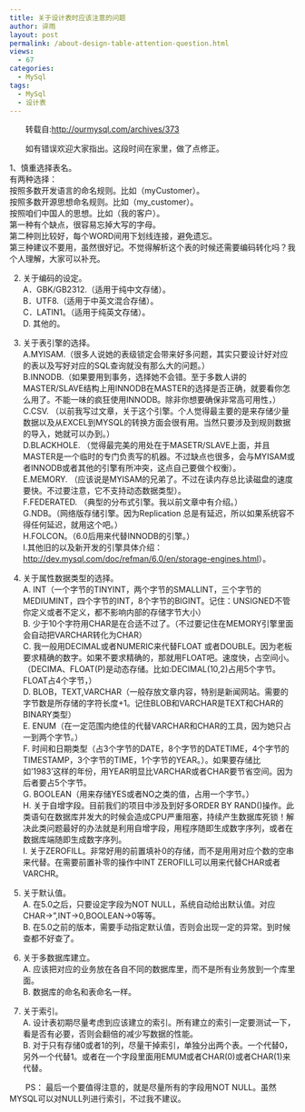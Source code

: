 ```yaml
---
title: 关于设计表时应该注意的问题
author: 谇雨
layout: post
permalink: /about-design-table-attention-question.html
views:
  - 67
categories:
  - MySql
tags:
  - MySql
  - 设计表
---
```

<p style="text-indent:2em;">
  转载自:<a href="http://ourmysql.com/archives/373">http://ourmysql.com/archives/373</a>
</p>

<p style="text-indent:2em;">
  如有错误欢迎大家指出。这段时间在家里，做了点修正。
</p>

1、慎重选择表名。  
有两种选择：  
按照多数开发语言的命名规则。比如（myCustomer）。  
按照多数开源思想命名规则。比如（my_customer）。  
按照咱们中国人的思想。比如（我的客户）。  
第一种有个缺点，很容易忘掉大写的字母。  
第二种则比较好，每个WORD间用下划线连接，避免遗忘。  
第三种建议不要用，虽然很好记。不觉得解析这个表的时候还需要编码转化吗？我个人理解，大家可以补充。 

<!--more-->

2. 关于编码的设定。  
A．GBK/GB2312.（适用于纯中文存储）。  
B．UTF8.（适用于中英文混合存储）。  
C．LATIN1。（适用于纯英文存储）。  
D. 其他的。 

3. 关于表引擎的选择。  
A.MYISAM.（很多人说她的表级锁定会带来好多问题，其实只要设计好对应的表以及写好对应的SQL查询就没有那么大的问题。）  
B.INNODB.（如果要用到事务，选择她不会错。至于多数人讲的MASTER/SLAVE结构上用INNODB在MASTER的选择是否正确，就要看你怎么用了。不能一味的疯狂使用INNODB。除非你想要确保非常高可用性，）  
C.CSV. （以前我写过文章，关于这个引擎。个人觉得最主要的是来存储少量数据以及从EXCEL到MYSQL的转换方面会很有用。当然只要涉及到规则数据的导入，她就可以办到。）  
D.BLACKHOLE. （觉得最完美的用处在于MASETR/SLAVE上面，并且MASTER是一个临时的专门负责写的机器。不过缺点也很多，会与MYISAM或者INNODB或者其他的引擎有所冲突，这点自己要做个权衡）。  
E.MEMORY. （应该说是MYISAM的兄弟了。不过在读内存总比读磁盘的速度要快。不过要注意，它不支持动态数据类型）。  
F.FEDERATED. （典型的分布式引擎。我以前文章中有介绍。）  
G.NDB。（网络版存储引擎。因为Replication 总是有延迟，所以如果系统容不得任何延迟，就用这个吧。）  
H.FOLCON。（6.0后用来代替INNODB的引擎。）  
I.其他旧的以及新开发的引擎具体介绍：<http://dev.mysql.com/doc/refman/6.0/en/storage-engines.html>）。 

4. 关于属性数据类型的选择。  
A. INT（一个字节的TINYINT，两个字节的SMALLINT，三个字节的MEDIUMINT，四个字节的INT，8个字节的BIGINT。记住：UNSIGNED不管你定义或者不定义，都不影响内部的存储字节大小）  
B. 少于10个字符用CHAR是在合适不过了。（不过要记住在MEMORY引擎里面会自动把VARCHAR转化为CHAR）  
C. 我一般用DECIMAL或者NUMERIC来代替FLOAT 或者DOUBLE。因为老板要求精确的数字。如果不要求精确的，那就用FLOAT吧。速度快，占空间小。（DECIMA、FLOAT(P)是动态存储。比如:DECIMAL(10,2)占用5个字节。FLOAT占4个字节，）  
D. BLOB，TEXT,VARCHAR（一般存放文章内容，特别是新闻网站。需要的字节数是所存储的字符长度+1。记住BLOB和VARCHAR是TEXT和CHAR的BINARY类型）  
E. ENUM（在一定范围内绝佳的代替VARCHAR和CHAR的工具，因为她只占一到两个字节。）  
F. 时间和日期类型（占3个字节的DATE，8个字节的DATETIME，4个字节的TIMESTAMP，3个字节的TIME，1个字节的YEAR。）。如果要存储比如&#8217;1983&#8217;这样的年份，用YEAR明显比VARCHAR或者CHAR要节省空间。因为后者要占5个字节。  
G. BOOLEAN（用来存储YES或者NO之类的值，占用一个字节。）  
H. 关于自增字段。目前我们的项目中涉及到好多ORDER BY RAND()操作。此类语句在数据库并发大的时候会造成CPU严重阻塞，持续产生数据库死锁！解决此类问题最好的办法就是利用自增字段，用程序随即生成数字序列，或者在数据库端随即生成数字序列。  
I. 关于ZEROFILL。非常好用的前置填补0的存储，而不是用用对应个数的空串来代替。在需要前置补零的操作中INT ZEROFILL可以用来代替CHAR或者VARCHR。 

5. 关于默认值。  
A. 在5.0之后，只要设定字段为NOT NULL，系统自动给出默认值。对应CHAR->&#8221;,INT->0,BOOLEAN->0等等。  
B. 在5.0之前的版本，需要手动指定默认值，否则会出现一定的异常。到时候查都不好查了。 

6. 关于多数据库建立。  
A. 应该把对应的业务放在各自不同的数据库里，而不是所有业务放到一个库里面。  
B. 数据库的命名和表命名一样。 

7. 关于索引。  
A. 设计表初期尽量考虑到应该建立的索引。所有建立的索引一定要测试一下，看是否有必要，否则会翻倍的减少写数据的性能。  
B. 对于只有存储0或者1的列，尽量干掉索引，单独分出两个表。一个代替0，另外一个代替1。或者在一个字段里面用EMUM或者CHAR(0)或者CHAR(1)来代替。 

<p style="text-indent:2em;">
  PS： 最后一个要值得注意的，就是尽量所有的字段用NOT NULL。虽然MYSQL可以对NULL列进行索引，不过我不建议。
</p>